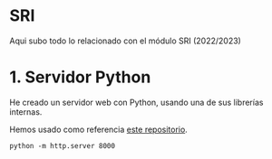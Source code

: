 # SRI
Aqui subo todo lo relacionado con el módulo SRI (2022/2023)

# 1. Servidor Python
He creado un servidor web con Python, usando una de sus librerías internas.

Hemos usado como referencia [este repositorio](https://gist.github.com/bxt/3491401).

`python -m http.server 8000`

